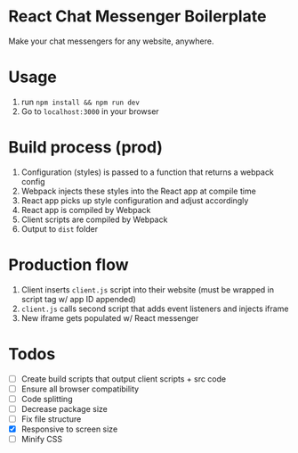 # React Chat Messenger Boilerplate

Make your chat messengers for any website, anywhere.

# Usage

1. run `npm install && npm run dev`
2. Go to `localhost:3000` in your browser

# Build process (prod)

1. Configuration (styles) is passed to a function that returns a webpack config
2. Webpack injects these styles into the React app at compile time
3. React app picks up style configuration and adjust accordingly
4. React app is compiled by Webpack
5. Client scripts are compiled by Webpack
6. Output to `dist` folder

# Production flow

1. Client inserts `client.js` script into their website (must be wrapped in script tag w/ app ID appended)
2. `client.js` calls second script that adds event listeners and injects iframe
3. New iframe gets populated w/ React messenger


# Todos

* [ ] Create build scripts that output client scripts + src code
* [ ] Ensure all browser compatibility
* [ ] Code splitting
* [ ] Decrease package size
* [ ] Fix file structure
* [x] Responsive to screen size
* [ ] Minify CSS